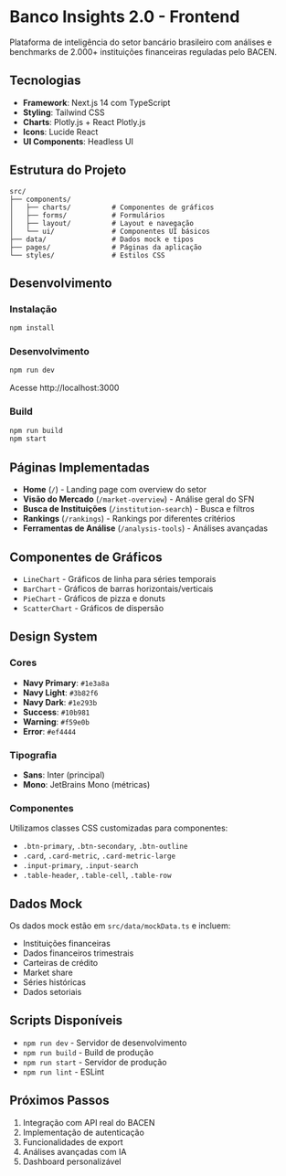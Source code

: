 # Banco Insights 2.0 - Frontend

Plataforma de inteligência do setor bancário brasileiro com análises e benchmarks de 2.000+ instituições financeiras reguladas pelo BACEN.

## Tecnologias

- **Framework**: Next.js 14 com TypeScript
- **Styling**: Tailwind CSS
- **Charts**: Plotly.js + React Plotly.js
- **Icons**: Lucide React
- **UI Components**: Headless UI

## Estrutura do Projeto

```
src/
├── components/
│   ├── charts/          # Componentes de gráficos
│   ├── forms/           # Formulários
│   ├── layout/          # Layout e navegação
│   └── ui/              # Componentes UI básicos
├── data/                # Dados mock e tipos
├── pages/               # Páginas da aplicação
└── styles/              # Estilos CSS
```

## Desenvolvimento

### Instalação

```bash
npm install
```

### Desenvolvimento

```bash
npm run dev
```

Acesse http://localhost:3000

### Build

```bash
npm run build
npm start
```

## Páginas Implementadas

- **Home** (`/`) - Landing page com overview do setor
- **Visão do Mercado** (`/market-overview`) - Análise geral do SFN
- **Busca de Instituições** (`/institution-search`) - Busca e filtros
- **Rankings** (`/rankings`) - Rankings por diferentes critérios
- **Ferramentas de Análise** (`/analysis-tools`) - Análises avançadas

## Componentes de Gráficos

- `LineChart` - Gráficos de linha para séries temporais
- `BarChart` - Gráficos de barras horizontais/verticais
- `PieChart` - Gráficos de pizza e donuts
- `ScatterChart` - Gráficos de dispersão

## Design System

### Cores

- **Navy Primary**: `#1e3a8a`
- **Navy Light**: `#3b82f6`
- **Navy Dark**: `#1e293b`
- **Success**: `#10b981`
- **Warning**: `#f59e0b`
- **Error**: `#ef4444`

### Tipografia

- **Sans**: Inter (principal)
- **Mono**: JetBrains Mono (métricas)

### Componentes

Utilizamos classes CSS customizadas para componentes:

- `.btn-primary`, `.btn-secondary`, `.btn-outline`
- `.card`, `.card-metric`, `.card-metric-large`
- `.input-primary`, `.input-search`
- `.table-header`, `.table-cell`, `.table-row`

## Dados Mock

Os dados mock estão em `src/data/mockData.ts` e incluem:

- Instituições financeiras
- Dados financeiros trimestrais
- Carteiras de crédito
- Market share
- Séries históricas
- Dados setoriais

## Scripts Disponíveis

- `npm run dev` - Servidor de desenvolvimento
- `npm run build` - Build de produção
- `npm run start` - Servidor de produção
- `npm run lint` - ESLint

## Próximos Passos

1. Integração com API real do BACEN
2. Implementação de autenticação
3. Funcionalidades de export
4. Análises avançadas com IA
5. Dashboard personalizável